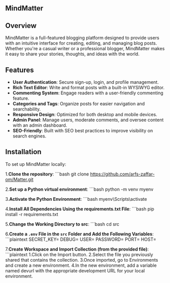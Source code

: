## MindMatter

## Overview
MindMatter is a full-featured blogging platform designed to provide users with an intuitive interface for creating, editing, and managing blog posts. Whether you're a casual writer or a professional blogger, MindMatter makes it easy to share your stories, thoughts, and ideas with the world.

## Features
- **User Authentication**: Secure sign-up, login, and profile management.
- **Rich Text Editor**: Write and format posts with a built-in WYSIWYG editor.
- **Commenting System**: Engage readers with a user-friendly commenting feature.
- **Categories and Tags**: Organize posts for easier navigation and searchability.
- **Responsive Design**: Optimized for both desktop and mobile devices.
- **Admin Panel**: Manage users, moderate comments, and oversee content with an admin dashboard.
- **SEO-Friendly**: Built with SEO best practices to improve visibility on search engines.

## Installation
To set up MindMatter locally:

1.**Clone the repository**:
    ```bash
    git clone https://github.com/arfs-zaffar-om/Matter.git

2.**Set up a Python virtual environment**:
    ```bash
    python -m venv myenv

3.**Activate the Python Environment**:
    ```bash
    myenv\Scripts\activate

4.**Install All Dependencies Using the requirements.txt File**:
    ```bash
    pip install -r requirements.txt

5.**Change the Working Directory to src**:
    ```bash
    cd src

6.**Create a `.env` File in the `src` Folder and Add the Following Variables**:
    ```plaintext
    SECRET_KEY=
    DEBUG=
    USER=
    PASSWORD=
    PORT=
    HOST=

7.**Create Workspace and Import Collection (from the provided file)**:
    ```plaintext
    1.Click on the Import button.
    2.Select the file you previously shared that contains the collection.
    3.Once imported, go to Environments and create a new environment.
    4.In the new environment, add a variable named devurl with the appropriate development URL for your local environment.

